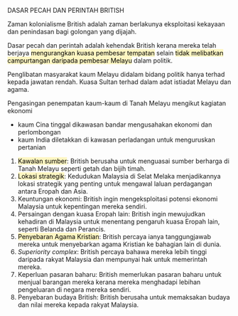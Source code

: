 DASAR PECAH DAN PERINTAH BRITISH

Zaman kolonialisme British adalah zaman berlakunya eksploitasi kekayaan dan penindasan bagi golongan yang dijajah.

Dasar pecah dan perintah adalah kehendak British kerana mereka telah berjaya <mark style="background: #FFF3A3A6;">mengurangkan kuasa pembesar tempatan</mark> selain <mark style="background: #FFF3A3A6;">tidak melibatkan campurtangan daripada pembesar Melayu</mark> dalam politik.

Penglibatan masyarakat kaum Melayu didalam bidang politik hanya terhad kepada jawatan rendah. Kuasa Sultan terhad dalam adat istiadat Melayu dan agama.

Pengasingan penempatan kaum-kaum di Tanah Melayu mengikut kagiatan ekonomi
- kaum Cina tinggal dikawasan bandar mengusahakan ekonomi dan perlombongan
- kaum India diletakkan di kawasan perladangan untuk menguruskan pertanian

1. <mark style="background: #FFF3A3A6;">Kawalan sumber</mark>: British berusaha untuk menguasai sumber berharga di Tanah Melayu seperti getah dan bijih timah. 
2. <mark style="background: #FFF3A3A6;">Lokasi strategik</mark>: Kedudukan Malaysia di Selat Melaka menjadikannya lokasi strategik yang penting untuk mengawal laluan perdagangan antara Eropah dan Asia. 
3. Keuntungan ekonomi: British ingin mengeksploitasi potensi ekonomi Malaysia untuk kepentingan mereka sendiri. 
4. Persaingan dengan kuasa Eropah lain: British ingin mewujudkan kehadiran di Malaysia untuk menentang pengaruh kuasa Eropah lain, seperti Belanda dan Perancis. 
5. <mark style="background: #FFF3A3A6;">Penyebaran Agama Kristian</mark>: British percaya ianya tanggungjawab mereka untuk menyebarkan agama Kristian ke bahagian lain di dunia. 
6. *Superiority complex*: British percaya bahawa mereka lebih tinggi daripada rakyat Malaysia dan mempunyai hak untuk memerintah mereka. 
7. Keperluan pasaran baharu: British memerlukan pasaran baharu untuk menjual barangan mereka kerana mereka menghadapi lebihan pengeluaran di negara mereka sendiri. 
8. Penyebaran budaya British: British berusaha untuk memaksakan budaya dan nilai mereka kepada rakyat Malaysia.